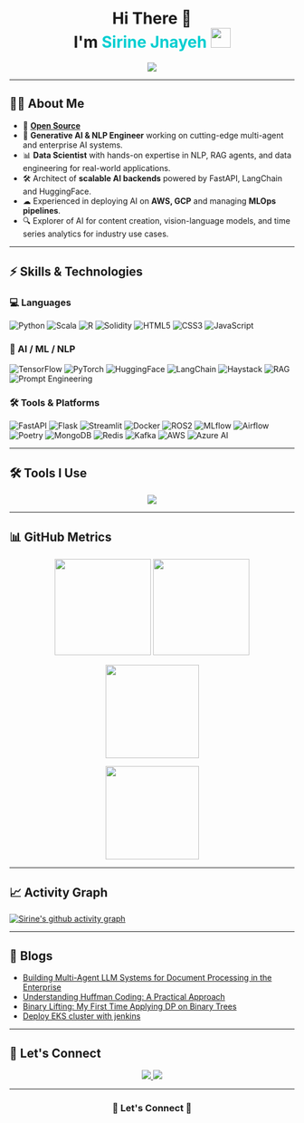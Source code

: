 <!-- Profile Header -->
<h1 align="center"> 
  Hi There 🌸  
  <br>
  I'm <span style="color:#00CED1;">Sirine Jnayeh</span>  
  <img src="https://media.giphy.com/media/hvRJCLFzcasrR4ia7z/giphy.gif" width="35">
</h1>

<p align="center">
  <a href="https://github.com/DenverCoder1/readme-typing-svg"> 
    <img src="https://readme-typing-svg.herokuapp.com?font=Fira+Code&weight=500&size=25&pause=1000&color=00CED1&center=true&vCenter=true&width=800&lines=Helping+Founders+Build+and+Monetize+AI+Brands;Generative+AI+%7C+ML%2FNLP+Engineer;Hugging+Face+%7C+LangChain+%7C+Transformers;AWS+%7C+GCP+%7C+MLOps+Pipelines;Vision-Language+Models+%7C+RAG+Agents;Turning+AI+Research+into+Real-World+Impact">
  </a>
</p>




---

## 🧑‍💻 About Me  

- 💜 [**Open Source**](https://github.com/jenkinsci/jenkins)
- 🤖 **Generative AI & NLP Engineer** working on cutting-edge multi-agent and enterprise AI systems.
- 📊 **Data Scientist** with hands-on expertise in NLP, RAG agents, and data engineering for real-world applications.
- 🛠 Architect of **scalable AI backends** powered by FastAPI, LangChain and HuggingFace.  
- ☁ Experienced in deploying AI on **AWS, GCP** and managing **MLOps pipelines**.  
- 🔍 Explorer of AI for content creation, vision-language models, and time series analytics for industry use cases.

---

## ⚡ Skills & Technologies  

### 💻 Languages  
![Python](https://img.shields.io/badge/Python-3776AB?style=for-the-badge&logo=python&logoColor=white)
![Scala](https://img.shields.io/badge/Scala-DC322F?style=for-the-badge&logo=scala&logoColor=white)
![R](https://img.shields.io/badge/R-276DC3?style=for-the-badge&logo=r&logoColor=white)
![Solidity](https://img.shields.io/badge/Solidity-363636?style=for-the-badge&logo=solidity&logoColor=white)
![HTML5](https://img.shields.io/badge/HTML5-E34F26?style=for-the-badge&logo=html5&logoColor=white)
![CSS3](https://img.shields.io/badge/CSS-1572B6?style=for-the-badge&logo=css3&logoColor=white)
![JavaScript](https://img.shields.io/badge/JavaScript-F7E01D?style=for-the-badge&logo=javascript&logoColor=black)

### 🔬 AI / ML / NLP  
![TensorFlow](https://img.shields.io/badge/TensorFlow-FF6F00?style=for-the-badge&logo=tensorflow&logoColor=white)
![PyTorch](https://img.shields.io/badge/PyTorch-EE4C2C?style=for-the-badge&logo=pytorch&logoColor=white)
![HuggingFace](https://img.shields.io/badge/HuggingFace-FFD21E?style=for-the-badge&logo=huggingface&logoColor=black)
![LangChain](https://img.shields.io/badge/LangChain-00A67E?style=for-the-badge)
![Haystack](https://img.shields.io/badge/Haystack-0A192F?style=for-the-badge)
![RAG](https://img.shields.io/badge/RAG_Agents-blue?style=for-the-badge)
![Prompt Engineering](https://img.shields.io/badge/Prompt%20Engineering-orange?style=for-the-badge)

### 🛠 Tools & Platforms  
![FastAPI](https://img.shields.io/badge/FastAPI-009688?style=for-the-badge&logo=fastapi&logoColor=white)
![Flask](https://img.shields.io/badge/Flask-000000?style=for-the-badge&logo=flask&logoColor=white)
![Streamlit](https://img.shields.io/badge/Streamlit-FF4B4B?style=for-the-badge&logo=streamlit&logoColor=white)
![Docker](https://img.shields.io/badge/Docker-2496ED?style=for-the-badge&logo=docker&logoColor=white)
![ROS2](https://img.shields.io/badge/ROS2-22314E?style=for-the-badge)
![MLflow](https://img.shields.io/badge/MLflow-0194E2?style=for-the-badge)
![Airflow](https://img.shields.io/badge/Apache%20Airflow-017CEE?style=for-the-badge&logo=apacheairflow&logoColor=white)
![Poetry](https://img.shields.io/badge/Poetry-60A5FA?style=for-the-badge)
![MongoDB](https://img.shields.io/badge/MongoDB-4EA94B?style=for-the-badge&logo=mongodb&logoColor=white)
![Redis](https://img.shields.io/badge/Redis-DC382D?style=for-the-badge&logo=redis&logoColor=white)
![Kafka](https://img.shields.io/badge/Kafka-231F20?style=for-the-badge&logo=apachekafka&logoColor=white)
![AWS](https://img.shields.io/badge/AWS-FF9900?style=for-the-badge&logo=amazonaws&logoColor=white)
![Azure AI](https://img.shields.io/badge/Azure_AI-0078D4?style=for-the-badge&logo=microsoftazure&logoColor=white)

---

## 🛠 Tools I Use 

<p align="center">
  <img src="https://skillicons.dev/icons?i=python,scala,tensorflow,pytorch,huggingface,fastapi,docker,ros,flask,streamlit,git,github,vscode,linux,mongodb,redis,kafka,html,css,javascript" />
</p>

---

## 📊 GitHub Metrics  

<p align="center">
  <img src="https://github-readme-stats.vercel.app/api?username=sirine707&show_icons=true&theme=tokyonight&count_private=true&hide_border=true" height="170">
  <img src="https://github-readme-streak-stats.herokuapp.com/?user=sirine707&theme=tokyonight&hide_border=true" height="170">
</p>

<p align="center">
  <img src="https://github-readme-stats.vercel.app/api/top-langs/?username=sirine707&layout=compact&theme=tokyonight&hide_border=true" height="165">
</p>

<p align="center">
  <img src="https://github-contributor-stats.vercel.app/api?username=sirine707&limit=5&theme=tokyonight&combine_all_yearly_contributions=true" height="165">
</p>

---

## 📈 Activity Graph  

[![Sirine's github activity graph](https://github-readme-activity-graph.vercel.app/graph?username=sirine707&theme=react-dark&hide_border=true)](https://github.com/ashutosh00710/github-readme-activity-graph)

---

## 🌈 Blogs  

- [Building Multi-Agent LLM Systems for Document Processing in the Enterprise](https://sirinejnayeh.hashnode.dev/building-multi-agent-llm-systems-for-document-processing-in-the-enterprise)
- [Understanding Huffman Coding: A Practical Approach](https://sirinejnayeh.hashnode.dev/understanding-huffman-coding-a-practical-approach#clzbj27sw0lkjccnvanf37l43)
- [Binary Lifting: My First Time Applying DP on Binary Trees](https://sirinejnayeh.hashnode.dev/understanding-huffman-coding-a-practical-approach#clzbj27sw0lkjccnvanf37l43)
- [Deploy EKS cluster with jenkins](https://sirinejnayeh.hashnode.dev/deploy-eks-cluster-with-jenkins)
 

---

## 🤝 Let's Connect  

<p align="center">
  <a href="https://www.linkedin.com/in/sirine-jnayeh/">
    <img src="https://img.shields.io/badge/LinkedIn-0A66C2?style=for-the-badge&logo=linkedin&logoColor=white">
  </a>
  <a href="mailto:contactàsirinejnayeh.com">
    <img src="https://img.shields.io/badge/Email-D14836?style=for-the-badge&logo=gmail&logoColor=white">
  </a>
</p>

---

<h3 align="center">🌟 Let's Connect 🌟</h3>
